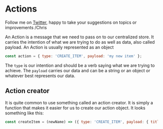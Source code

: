 # Actions

Follow me on [Twitter](https://twitter.com/chris_noring), happy to take your suggestions on topics or improvements /Chris

An Action is a message that we need to pass on to our centralized store. It carries the intention of what we are trying to do as well as data, also called payload. An Action is usually represented as an object

```js
const action = { type: 'CREATE_ITEM', payload: 'my new item' };
```
The `type` is our intention and should be a verb saying what we are trying to achieve. The `payload` carries our data and can be a string or an object or whatever best represents our data.

## Action creator
It is quite common to use something called an action creator. It is simply a function that makes it easier for us to create our action object. It looks something like this:

```js
const createItem = (newName) => ({ type: 'CREATE_ITEM', payload: { title: newName } });
```